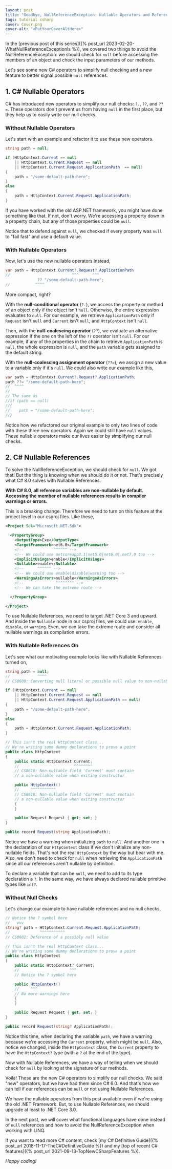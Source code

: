 ```yaml
---
layout: post
title: "Goodbye, NullReferenceException: Nullable Operators and References"
tags: tutorial csharp
cover: Cover.png
cover-alt: "<PutYourCoverAltHere>" 
---
```


In the [previous post of this series]({% post_url 2023-02-20-WhatNullReferenceExceptionIs %}), we covered two things to avoid the NullReferenceException: we should check for `null` before accessing the members of an object and check the input parameters of our methods.

Let's see some new C# operators to simplify null checking and a new feature to better signal possible `null` references.

## 1. C# Nullable Operators

C# has introduced new operators to simplify our null checks: `?.`, `??`, and `??=`. These operators don't prevent us from having `null` in the first place, but they help us to easily write our null checks.

### Without Nullable Operators

Let's start with an example and refactor it to use these new operators.

```csharp
string path = null;

if (HttpContext.Current == null 
    || HttpContext.Current.Request == null 
    || HttpContext.Current.Request.ApplicationPath  == null)
{
    path = "/some-default-path-here";
}
else
{
    path = HttpContext.Current.Request.ApplicationPath;
}
```

If you have worked with the old ASP.NET framework, you might have done something like that. If not, don't worry. We're accessing a property down in a property chain, but any of those properties could be `null`.

Notice that to defend against `null`, we checked if every property was `null` to "fail fast" and use a default value.

### With Nullable Operators

Now, let's use the new nullable operators instead,

```csharp
var path = HttpContext.Current?.Request?.ApplicationPath
//                           ^^^      ^^^
              ?? "/some-default-path-here";
//           ^^^^
```

More compact, right?

With the **null-conditional operator** (`?.`), we access the property or method of an object only if the object isn't `null`. Otherwise, the entire expression evaluates to `null`. For our example, we retrieve `ApplicationPath` only if `Request` isn't `null` and `Current` isn't `null`, and `HttpContext` isn't `null`.

Then, with the **null-coalescing operator** (`??`), we evaluate an alternative expression if the one on the left of the `??` operator isn't `null`. For our example, if any of the properties in the chain to retrieve `ApplicationPath` is `null`, the whole expression is `null`, and the `path` variable gets assigned to the default string.

With the **null-coalescing assignment operator** (`??=`), we assign a new value to a variable only if it's `null`. We could also write our example like this,

```csharp
var path = HttpContext.Current?.Request?.ApplicationPath;
path ??= "/some-default-path-here";
//  ^^^^
//
// The same as
//if (path == null)
//{
//    path = "/some-default-path-here"; 
//}
```

Notice how we refactored our original example to only two lines of code with these three new operators. Again we could still have `null` values. These nullable operators make our lives easier by simplifying our null checks.

## 2. C# Nullable References

To solve the NullReferenceException, we should check for `null`. We got that! But the thing is knowing when we should do it or not. That's precisely what C# 8.0 solves with Nullable References.

**With C# 8.0, all reference variables are non-nullable by default. Accessing the member of nullable references results in compiler warnings or errors.**

This is a breaking change. Therefore we need to turn on this feature at the project level in our csproj files. Like these,

```xml
<Project Sdk="Microsoft.NET.Sdk">

  <PropertyGroup>
    <OutputType>Exe</OutputType>
    <TargetFramework>net6.0</TargetFramework>
    <!--             ^^^^^^ -->
    <!-- We could use netcoreapp3.1|net5.0|net6.0|.net7.0 too -->
    <ImplicitUsings>enable</ImplicitUsings>
    <Nullable>enable</Nullable>
    <!--      ^^^^^^ -->
    <!-- We could use enable|disable|warning too -->
    <WarningsAsErrors>nullable</WarningsAsErrors>
    <!--              ^^^^^^^^ -->
    <!-- We can take the extreme route -->

  </PropertyGroup>

</Project>
```

To use Nullable References, we need to target .NET Core 3 and upward. And inside the `Nullable` node in our csproj files, we could use: `enable`, `disable`, or `warning`. Even, we can take the extreme route and consider all nullable warnings as compilation errors.

### With Nullable References On

Let's see what our motivating example looks like with Nullable References turned on,

```csharp
string path = null;
//            ^^^^
// CS8600: Converting null literal or possible null value to non-nullable type

if (HttpContext.Current == null
    || HttpContext.Current.Request == null
    || HttpContext.Current.Request.ApplicationPath == null)
{
    path = "/some-default-path-here";
}
else
{
    path = HttpContext.Current.Request.ApplicationPath;
}

// This isn't the real HttpContext class...
// We're writing some dummy declarations to prove a point
public class HttpContext
{
    public static HttpContext Current;
    //                        ^^^^^^^^
    // CS8618: Non-nullable field 'Current' must contain
    // a non-nullable value when exiting constructor

    public HttpContext()
    //     ^^^^^^^^^^^
    // CS8618: Non-nullable field 'Current' must contain
    // a non-nullable value when exiting constructor
    {
    }

    public Request Request { get; set; }
}

public record Request(string ApplicationPath);
```

Notice we have a warning when initializing `path` to `null`. And another one in the declaration of our `HttpContext` class if we don't initialize any non-nullable fields. That's not the real `HttpContext` by the way but bear with me. Also, we don't need to check for `null` when retrieving the `ApplicationPath` since all our references aren't nullable by definition.

To declare a variable that can be `null`, we need to add to its type declaration a `?`. In the same way, we have always declared nullable primitive types like `int?`.

### Without Null Checks

Let's change our example to have nullable references and no null checks,

```csharp
// Notice the ? symbol here
//   vvv
string? path = HttpContext.Current.Request.ApplicationPath;
//             ^^^^^^^^^^^
// CS8602: Deference of a possibly null value

// This isn't the real HttpContext class...
// We're writing some dummy declarations to prove a point
public class HttpContext
{
    public static HttpContext? Current;
    //                      ^^^
    // Notice the ? symbol here

    public HttpContext()
    //     ^^^
    // No more warnings here
    {
    }

    public Request Request { get; set; }
}

public record Request(string? ApplicationPath);
```

Notice this time, when declaring the variable `path`, we have a warning because we're accessing the `Current` property, which might be `null`. Also, notice we changed, inside the `HttpContext` class, the `Current` property to have the `HttpContext?` type (with a `?` at the end of the type).

Now with Nullable References, we have a way of telling when we should check for `null` by looking at the signature of our methods.

Voilà! Those are the new C# operators to simplify our null checks. We said "new" operators, but we have had them since C# 6.0. And that's how we can tell if our references can be `null` or not using Nullable References.

We have the nullable operators from this post available even if we're using the old .NET Framework. But, to use Nullable References, we should upgrade at least to .NET Core 3.0.

In the next post, we will cover what functional languages have done instead of `null` references and how to avoid the NullReferenceException when working with LINQ.

If you want to read more C# content, check [my C# Definitive Guide]({% post_url 2018-11-17-TheC#DefinitiveGuide %}) and my [top of recent C# features]({% post_url 2021-09-13-TopNewCSharpFeatures %}).

_Happy coding!_